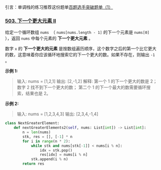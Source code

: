 引言：单调栈的练习推荐这份题单[百题选手突破题单（1）](https://leetcode.cn/circle/article/DOIPfB/)

### [503. 下一个更大元素 II](https://leetcode.cn/problems/next-greater-element-ii/)

给定一个循环数组 `nums `（ `nums[nums.length - 1]` 的下一个元素是 `nums[0] `），返回 `nums` 中每个元素的 **下一个更大元素** 。

数字 `x` 的 **下一个更大的元素** 是按数组遍历顺序，这个数字之后的第一个比它更大的数，这意味着你应该循环地搜索它的下一个更大的数。如果不存在，则输出 `-1` 。

**示例 1:**
>输入: nums = [1,2,1]
输出: [2,-1,2]
解释: 第一个 1 的下一个更大的数是 2；
数字 2 找不到下一个更大的数； 
第二个 1 的下一个最大的数需要循环搜索，结果也是 2。

**示例 2:**
>输入: nums = [1,2,3,4,3]
输出: [2,3,4,-1,4]

```py
class NextGreaterElement:
    def nextGreaterElements2(self, nums: List[int]) -> List[int]:
        n = len(nums)
        stk, res = [], [-1] * n
        for i in range(n * 2):
            while stk and nums[stk[-1]] < nums[i % n]:
                idx = stk.pop()
                res[idx] = nums[i % n]
            stk.append(i % n)
        return res

```